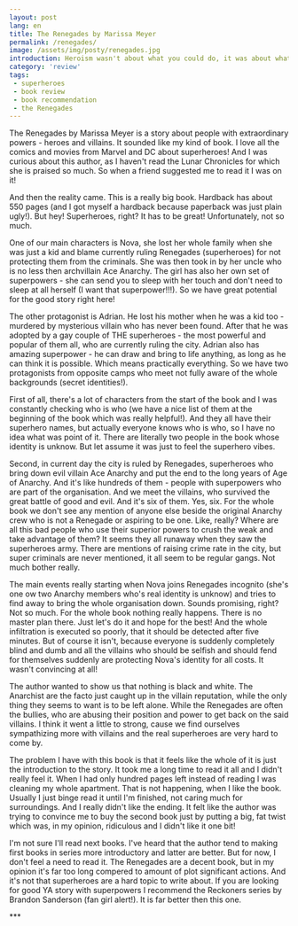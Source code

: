 ```yaml
---
layout: post
lang: en
title: The Renegades by Marissa Meyer
permalink: /renegades/
image: /assets/img/posty/renegades.jpg
introduction: Heroism wasn't about what you could do, it was about what you did. It was about who you saved when they need saving.
category: 'review'
tags:
 - superheroes
 - book review
 - book recommendation
 - the Renegades
---
```

The Renegades by Marissa Meyer is a story about people with extraordinary powers - heroes and villains. It sounded like my kind of book. I love all the comics and movies from Marvel and DC about superheroes! And I was curious about this author, as I haven't read the Lunar Chronicles for which she is praised so much. So when a friend suggested me to read it I was on it!

And then the reality came. This is a really big book. Hardback has about 550 pages (and I got myself a hardback because paperback was just plain ugly!). But hey! Superheroes, right? It has to be great! Unfortunately, not so much.  

One of our main characters is Nova, she lost her whole family when she was just a kid and blame currently ruling Renegades (superheroes) for not protecting them from the criminals. She was then took in by her uncle who is no less then archvillain Ace Anarchy. The girl has also her own set of superpowers - she can send you to sleep with her touch and don't need to sleep at all herself (I want that superpower!!!). So we have great potential for the good story right here!

The other protagonist is Adrian. He lost his mother when he was a kid too - murdered by mysterious villain who has never been found. After that he was adopted by a gay couple of THE superheroes - the most powerful and popular of them all, who are currently ruling the city. Adrian also has amazing superpower - he can draw and bring to life anything, as long as he can think it is possible. Which means practically everything. So we have two protagonists from opposite camps who meet not fully aware of the whole backgrounds (secret identities!).

First of all, there's a lot of characters from the start of the book and I was constantly checking who is who (we have a nice list of them at the beginning of the book which was really helpful!). And they all have their superhero names, but actually everyone knows who is who, so I have no idea what was point of it. There are literally two people in the book whose identity is unknow. But let assume it was just to feel the superhero vibes.

Second, in current day the city is ruled by Renegades, superheroes who bring down evil villain Ace Anarchy and put the end to the long years of Age of Anarchy. And it's like hundreds of them - people with superpowers who are part of the organisation. And we meet the villains, who survived the great battle of good and evil. And it's six of them. Yes, six. For the whole book we don't see any mention of anyone else beside the original Anarchy crew who is not a Renegade or aspiring to be one. Like, really? Where are all this bad people who use their superior powers to crush the weak and take advantage of them? It seems they all runaway when they saw the superheroes army. There are mentions of raising crime rate in the city, but super criminals are never mentioned, it all seem to be regular gangs. Not much bother really.

The main events really starting when Nova joins Renegades incognito (she's one ow two Anarchy members who's real identity is unknow) and tries to find away to bring the whole organisation down. Sounds promising, right? Not so much. For the whole book nothing really happens. There is no master plan there. Just let's do it and hope for the best! And the whole infiltration is executed so poorly, that it should be detected after five minutes. But of course it isn't, because everyone is suddenly completely blind and dumb and all the villains who should be selfish and should fend for themselves suddenly are protecting Nova's identity for all costs. It wasn't convincing at all!

The author wanted to show us that nothing is black and white. The Anarchist are the facto just caught up in the villain reputation, while the only thing they seems to want is to be left alone. While the Renegades are often the bullies, who are abusing their position and power to get back on the said villains. I think it went a little to strong, cause we find ourselves sympathizing more with villains and the real superheroes are very hard to come by.

The problem I have with this book is that it feels like the whole of it is just the introduction to the story. It took me a long time to read it all and I didn't really feel it. When I had only hundred pages left instead of reading I was cleaning my whole apartment. That is not happening, when I like the book. Usually I just binge read it until I'm finished, not caring much for surroundings. And I really didn't like the ending. It felt like the author was trying to convince me to buy the second book just by putting a big, fat twist which was, in my opinion, ridiculous and I didn't like it one bit!

I'm not sure I'll read next books. I've heard that the author tend to making first books in series more introductory and latter are better. But for now, I don't feel a need to read it. The Renegades are a decent book, but in my opinion it's far too long compered to amount of plot significant actions. And it's not that superheroes are a hard topic to write about. If you are looking for good YA story with superpowers I recommend the Reckoners series by Brandon Sanderson (fan girl alert!). It is far better then this one. 




 \*\*\*
